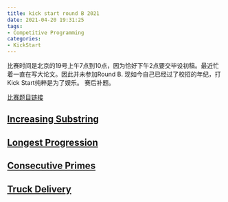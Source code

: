 ```yaml
---
title: kick start round B 2021
date: 2021-04-20 19:31:25
tags:
- Competitive Programming
categories:
- KickStart
---
```


比赛时间是北京的19号上午7点到10点，因为恰好下午2点要交毕设初稿。最近忙着一直在写大论文。因此并未参加Round B. 现如今自己已经过了校招的年纪，打Kick Start纯粹是为了娱乐。
赛后补题。

[比赛题目链接](https://codingcompetitions.withgoogle.com/kickstart/round/0000000000435a5b)



## [Increasing Substring](https://codingcompetitions.withgoogle.com/kickstart/round/0000000000435a5b/000000000077a882)

## [Longest Progression](https://codingcompetitions.withgoogle.com/kickstart/round/0000000000435a5b/000000000077a3a5)

## [Consecutive Primes](https://codingcompetitions.withgoogle.com/kickstart/round/0000000000435a5b/000000000077a8e6)

## [Truck Delivery](https://codingcompetitions.withgoogle.com/kickstart/round/0000000000435a5b/000000000077a885)
